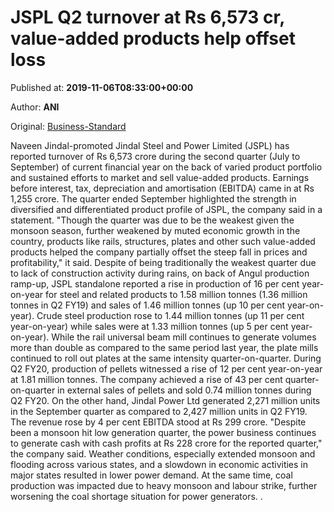 
# JSPL Q2 turnover at Rs 6,573 cr, value-added products help offset loss

Published at: **2019-11-06T08:33:00+00:00**

Author: **ANI**

Original: [Business-Standard](https://www.business-standard.com/article/news-ani/jspl-reports-q2-turnover-of-rs-6-573-crore-ebitda-at-rs-1-255-crore-119110600731_1.html)

Naveen Jindal-promoted Jindal Steel and Power Limited (JSPL) has reported turnover of Rs 6,573 crore during the second quarter (July to September) of current financial year on the back of varied product portfolio and sustained efforts to market and sell value-added products.
Earnings before interest, tax, depreciation and amortisation (EBITDA) came in at Rs 1,255 crore. The quarter ended September highlighted the strength in diversified and differentiated product profile of JSPL, the company said in a statement.
"Though the quarter was due to be the weakest given the monsoon season, further weakened by muted economic growth in the country, products like rails, structures, plates and other such value-added products helped the company partially offset the steep fall in prices and profitability," it said.
Despite of being traditionally the weakest quarter due to lack of construction activity during rains, on back of Angul production ramp-up, JSPL standalone reported a rise in production of 16 per cent year-on-year for steel and related products to 1.58 million tonnes (1.36 million tonnes in Q2 FY19) and sales of 1.46 million tonnes (up 10 per cent year-on-year).
Crude steel production rose to 1.44 million tonnes (up 11 per cent year-on-year) while sales were at 1.33 million tonnes (up 5 per cent year-on-year).
While the rail universal beam mill continues to generate volumes more than double as compared to the same period last year, the plate mills continued to roll out plates at the same intensity quarter-on-quarter.
During Q2 FY20, production of pellets witnessed a rise of 12 per cent year-on-year at 1.81 million tonnes. The company achieved a rise of 43 per cent quarter-on-quarter in external sales of pellets and sold 0.74 million tonnes during Q2 FY20.
On the other hand, Jindal Power Ltd generated 2,271 million units in the September quarter as compared to 2,427 million units in Q2 FY19. The revenue rose by 4 per cent EBITDA stood at Rs 299 crore.
"Despite been a monsoon hit low generation quarter, the power business continues to generate cash with cash profits at Rs 228 crore for the reported quarter," the company said.
Weather conditions, especially extended monsoon and flooding across various states, and a slowdown in economic activities in major states resulted in lower power demand. At the same time, coal production was impacted due to heavy monsoon and labour strike, further worsening the coal shortage situation for power generators.
.
